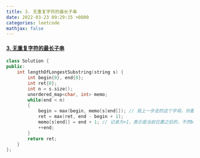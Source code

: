 ```yaml
---
title: 3. 无重复字符的最长子串
date: 2022-03-23 09:29:15 +0800
categories: leetcode
mathjax: false
---
```

#### [3. 无重复字符的最长子串](https://leetcode-cn.com/problems/longest-substring-without-repeating-characters/)

```c++
class Solution {
public:
    int lengthOfLongestSubstring(string s) {
        int begin{0}, end{0};
        int ret{0};
        int n = s.size();
        unordered_map<char, int> memo;
        while(end < n)
        {
            begin = max(begin, memo[s[end]]); // 我上一步走的这个字母，你要跳到最近的不和我重复的那个位置了，每走一个end都会尝试更新一次begin的位置
            ret = max(ret, end - begin + 1);
            memo[s[end]] = end + 1; // 记录为+1，表示是当前位置之后的，不然begin跳过来还是那个字母
            ++end;
        }
        return ret;
    }
};
```
